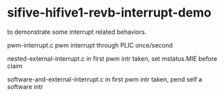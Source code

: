 # sifive-hifive1-revb-interrupt-demo
to demonstrate some interrupt related behaviors. 

pwm-interrupt.c 
  pwm interrupt through PLIC once/second 
 
nested-external-interrupt.c 
  in first pwm intr taken, set mstatus.MIE before claim 
 
software-and-external-interrupt.c 
  in first pwm intr taken, pend self a software intr
